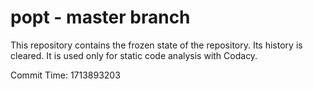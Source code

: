 # popt - master branch

This repository contains the frozen state of the repository.
Its history is cleared. It is used only for static code
analysis with Codacy.

Commit Time: 1713893203